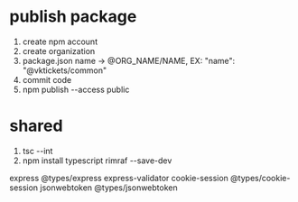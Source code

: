 # publish package

1. create npm account
2. create organization
3. package.json name -> @ORG_NAME/NAME, EX: "name": "@vktickets/common"
4. commit code
5. npm publish --access public

# shared

1. tsc --int
2. npm install typescript rimraf --save-dev

express @types/express express-validator cookie-session @types/cookie-session jsonwebtoken @types/jsonwebtoken
